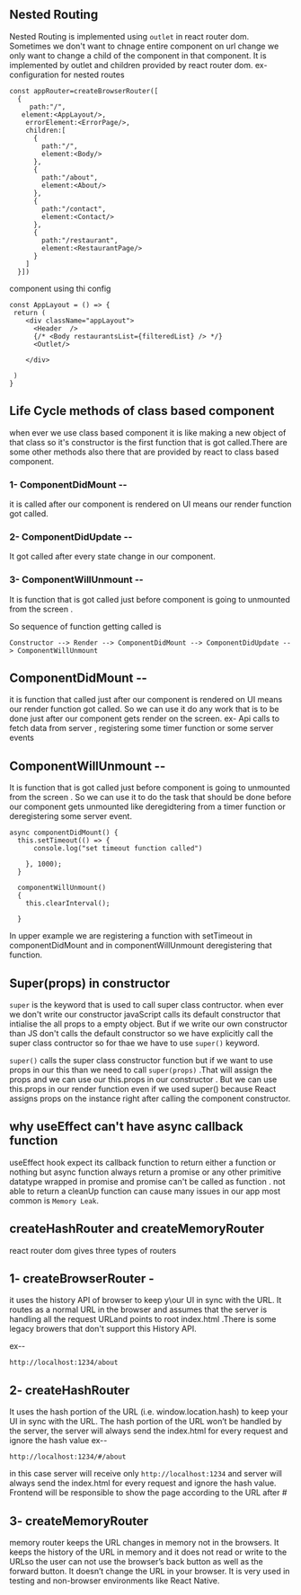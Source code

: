 ## Nested Routing 
Nested Routing is implemented using `outlet` in react router dom. Sometimes we don't want to chnage entire component on url change we only want to change a child of the component in that component. It is implemented by outlet and children provided by react router dom.
ex- configuration for nested routes

````
const appRouter=createBrowserRouter([
  {
     path:"/",
   element:<AppLayout/>,
    errorElement:<ErrorPage/>,
    children:[
      {
        path:"/",
        element:<Body/>
      },
      {
        path:"/about",
        element:<About/>
      },
      {
        path:"/contact",
        element:<Contact/>
      },
      {
        path:"/restaurant",
        element:<RestaurantPage/>
      }
    ]
  }])

  ````

  component using thi config

  ````
  const AppLayout = () => {
   return (
      <div className="appLayout">
        <Header  />
        {/* <Body restaurantsList={filteredList} /> */}
        <Outlet/>
  
      </div>
  
   )
  }
  ````

## Life Cycle methods of class based component
when ever we use class based component it is like making a new object of that class so it's constructor is the first function that is got called.There are some other methods also there that are provided by react to class based component.
### 1- ComponentDidMount -- 
it is called after our component is rendered on UI means our render function got called.
### 2- ComponentDidUpdate -- 
It got called after every state change in our component.
### 3- ComponentWillUnmount --
It is function that is got called just before component is going to unmounted from the screen .

So sequence of function getting called is

`Constructor --> Render --> ComponentDidMount --> ComponentDidUpdate --> ComponentWillUnmount`

## ComponentDidMount --
it is function that  called just after our component is rendered on UI means our render function got called. So we can use it do any work that is to be done just after our component gets render on the screen.
ex- Api calls to fetch data from server , registering some timer function or some server events 

## ComponentWillUnmount --

It is function that is got called just before component is going to unmounted from the screen . So we can use it to do the task that should be done before our component gets unmounted like deregidtering from a timer function or deregistering some server event.

````
async componentDidMount() {
  this.setTimeout(() => {
      console.log("set timeout function called")
      
    }, 1000);
  }

  componentWillUnmount()
  {
    this.clearInterval();
   
  }
````
In upper example we are registering a function with setTimeout in componentDidMount and in componentWillUnmount deregistering that function.


## Super(props) in constructor
`super` is the keyword that is used to call super class contructor. when ever we don't write our constructor javaScript calls its default constructor that intialise the all props to a empty object. But if we write our own constructor than JS don't calls the default constructor so we have explicitly call the super class contructor so for thae we have to use `super()` keyword.

`super()` calls the super class constructor function but if we want to use props in our this than we need to call `super(props)` .That will assign the props and we can use our this.props in our constructor . But we can use this.props in our render function even if we used super() because React assigns props on the instance right after calling the component constructor.

## why useEffect can't have async callback function
useEffect hook expect its callback function to return either a function or nothing but async function always return a promise or any other primitive datatype wrapped in promise and promise can't be called as function . not able to return a cleanUp function can cause many issues in our app most common is `Memory Leak`.

## createHashRouter and createMemoryRouter
react router dom gives three types of routers
## 1- createBrowserRouter - 
it uses the history API of browser to   keep y\our UI in sync with the URL. It routes as a normal URL in the browser and assumes that the server is handling all the request URLand points to root index.html .There is some legacy browers that don't support this History API.

ex--
````
http://localhost:1234/about
````

## 2- createHashRouter
It uses the hash portion of the URL (i.e. window.location.hash) to keep your UI in sync with the URL. The hash portion of the URL won’t be handled by the server, the server will always send the index.html for every request and ignore the hash value
ex--
````
http://localhost:1234/#/about
````
in this case server will receive only `http://localhost:1234` and  server will always send the index.html for every request and ignore the hash value.
Frontend will be responsible to show the page according to the URL after #

## 3- createMemoryRouter
memory router keeps the URL changes in memory not in the browsers. It keeps the history of the URL in memory and it does not read or write to the URLso the user can not use the browser’s back button as well as the forward button. It doesn’t change the URL in your browser. It is very used in testing and non-browser environments like React Native.

